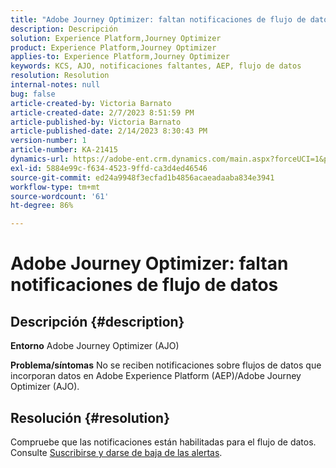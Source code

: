 ```yaml
---
title: "Adobe Journey Optimizer: faltan notificaciones de flujo de datos"
description: Descripción
solution: Experience Platform,Journey Optimizer
product: Experience Platform,Journey Optimizer
applies-to: Experience Platform,Journey Optimizer
keywords: KCS, AJO, notificaciones faltantes, AEP, flujo de datos
resolution: Resolution
internal-notes: null
bug: false
article-created-by: Victoria Barnato
article-created-date: 2/7/2023 8:51:59 PM
article-published-by: Victoria Barnato
article-published-date: 2/14/2023 8:30:43 PM
version-number: 1
article-number: KA-21415
dynamics-url: https://adobe-ent.crm.dynamics.com/main.aspx?forceUCI=1&pagetype=entityrecord&etn=knowledgearticle&id=3475a73e-29a7-ed11-aad1-6045bd0065f9
exl-id: 5884e99c-f634-4523-9ffd-ca3d4ed46546
source-git-commit: ed24a9948f3ecfad1b4856acaeadaaba834e3941
workflow-type: tm+mt
source-wordcount: '61'
ht-degree: 86%

---
```


# Adobe Journey Optimizer: faltan notificaciones de flujo de datos

## Descripción {#description}

<b>Entorno</b>
Adobe Journey Optimizer (AJO)


<b>Problema/síntomas</b>
No se reciben notificaciones sobre flujos de datos que incorporan datos en Adobe Experience Platform (AEP)/Adobe Journey Optimizer (AJO).


## Resolución {#resolution}


Compruebe que las notificaciones están habilitadas para el flujo de datos. Consulte [Suscribirse y darse de baja de las alertas](https://experienceleague.adobe.com/docs/experience-platform/sources/ui-tutorials/alerts.html?lang=es#subscribe-and-unsubscribe-to-alerts).
